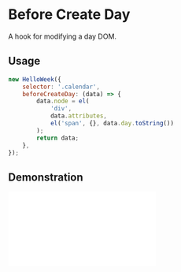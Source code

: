 # Before Create Day

A hook for modifying a day DOM.

## Usage

```js
new HelloWeek({
    selector: '.calendar',
    beforeCreateDay: (data) => {
        data.node = el(
            'div',
            data.attributes,
            el('span', {}, data.day.toString())
        );
        return data;
    },
});
```

## Demonstration

<iframe
    src="docs/v3/demos/before-create-day.html"
    frameborder="no"
    allowfullscreen="allowfullscreen">
</iframe>
